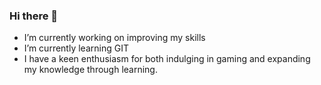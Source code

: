 ### Hi there 👋


-  I’m currently working on improving my skills 
-  I’m currently learning GIT 
- I have a keen enthusiasm for both indulging in gaming and expanding my knowledge through learning.
